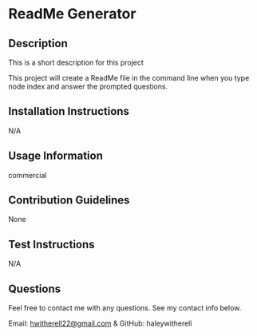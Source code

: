 # ReadMe Generator

## Description

This is a short description for this project

This project will create a ReadMe file in the command line when you type node index and answer the prompted questions.

## Installation Instructions

N/A

## Usage Information

commercial

## Contribution Guidelines

None

## Test Instructions

N/A

## Questions

Feel free to contact me with any questions. See my contact info below.

Email: hwitherell22@gmail.com & GitHub: haleywitherell 